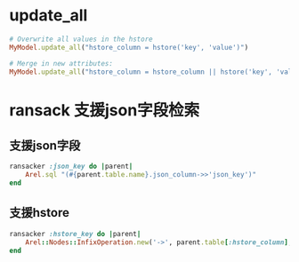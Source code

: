 # update_all
```ruby
# Overwrite all values in the hstore
MyModel.update_all("hstore_column = hstore('key', 'value')")

# Merge in new attributes:
MyModel.update_all("hstore_column = hstore_column || hstore('key', 'value')")
```

# ransack 支援json字段检索

## 支援json字段
```ruby
ransacker :json_key do |parent|
    Arel.sql "(#{parent.table.name}.json_column->>'json_key')"
end
```

## 支援hstore
```ruby
ransacker :hstore_key do |parent|
    Arel::Nodes::InfixOperation.new('->', parent.table[:hstore_column], 'hstore_key')
end
```

